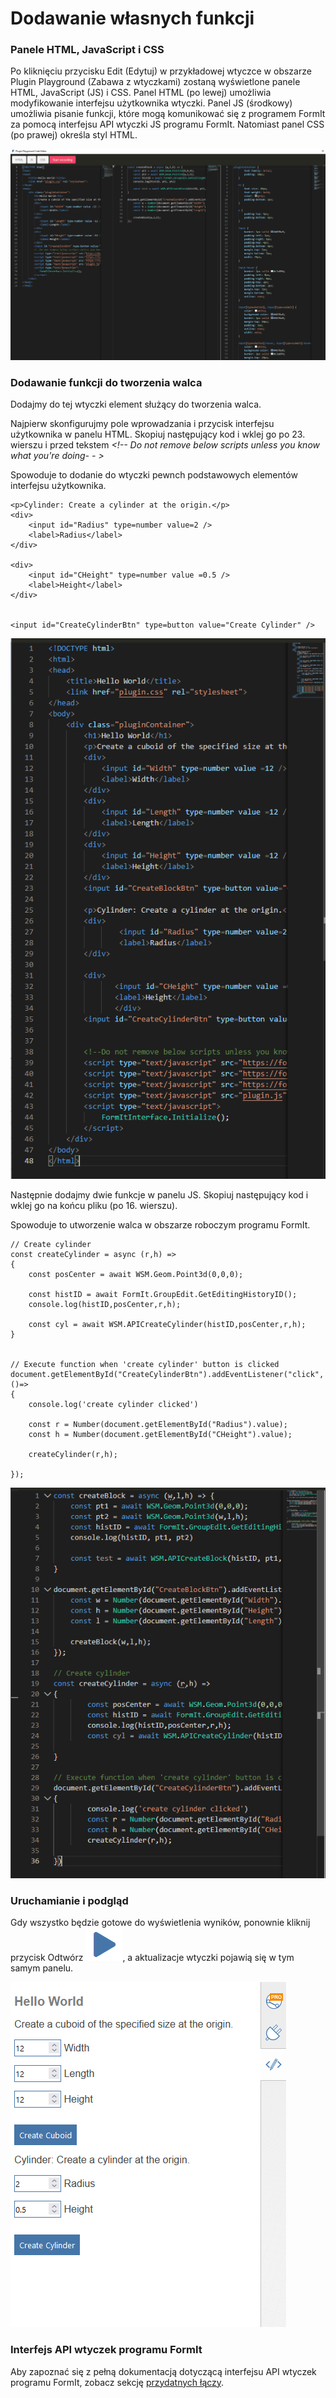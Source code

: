 # Dodawanie własnych funkcji

### Panele HTML, JavaScript i CSS

Po kliknięciu przycisku Edit (Edytuj) w przykładowej wtyczce w obszarze Plugin Playground (Zabawa z wtyczkami) zostaną wyświetlone panele HTML, JavaScript (JS) i CSS. Panel HTML (po lewej) umożliwia modyfikowanie interfejsu użytkownika wtyczki. Panel JS (środkowy) umożliwia pisanie funkcji, które mogą komunikować się z programem FormIt za pomocą interfejsu API wtyczki JS programu FormIt. Natomiast panel CSS (po prawej) określa styl HTML.

![](<../../../.gitbook/assets/image (27).png>)

### Dodawanie funkcji do tworzenia walca

Dodajmy do tej wtyczki element służący do tworzenia walca.

Najpierw skonfigurujmy pole wprowadzania i przycisk interfejsu użytkownika w panelu HTML. Skopiuj następujący kod i wklej go po 23. wierszu i przed tekstem _\<!-- Do not remove below scripts unless you know what you're doing- - >_

Spowoduje to dodanie do wtyczki pewnch podstawowych elementów interfejsu użytkownika.

```
<p>Cylinder: Create a cylinder at the origin.</p>
<div>
    <input id="Radius" type=number value=2 />
    <label>Radius</label>
</div>

<div>
    <input id="CHeight" type=number value =0.5 />
    <label>Height</label>
</div>


<input id="CreateCylinderBtn" type=button value="Create Cylinder" />

```

![](<../../../.gitbook/assets/image (86).png>)

Następnie dodajmy dwie funkcje w panelu JS. Skopiuj następujący kod i wklej go na końcu pliku (po 16. wierszu).

Spowoduje to utworzenie walca w obszarze roboczym programu FormIt.

```
// Create cylinder
const createCylinder = async (r,h) =>
{
    const posCenter = await WSM.Geom.Point3d(0,0,0);

    const histID = await FormIt.GroupEdit.GetEditingHistoryID();
    console.log(histID,posCenter,r,h);

    const cyl = await WSM.APICreateCylinder(histID,posCenter,r,h);
}


// Execute function when 'create cylinder' button is clicked
document.getElementById("CreateCylinderBtn").addEventListener("click", ()=>
{
    console.log('create cylinder clicked')

    const r = Number(document.getElementById("Radius").value);
    const h = Number(document.getElementById("CHeight").value);

    createCylinder(r,h);

});
```

![](<../../../.gitbook/assets/image (82).png>)

### Uruchamianie i podgląd

Gdy wszystko będzie gotowe do wyświetlenia wyników, ponownie kliknij przycisk Odtwórz ![](<../../../.gitbook/assets/image (81).png>), a aktualizacje wtyczki pojawią się w tym samym panelu.

![](<../../../.gitbook/assets/image (14).png>)

### Interfejs API wtyczek programu FormIt

Aby zapoznać się z pełną dokumentacją dotyczącą interfejsu API wtyczek programu FormIt, zobacz sekcję [przydatnych łączy](../useful-links.md).
